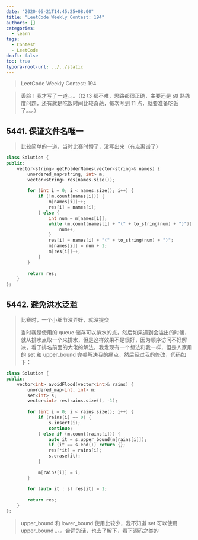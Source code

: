```yaml
---
date: "2020-06-21T14:45:25+08:00"
title: "LeetCode Weekly Contest: 194"
authors: []
categories:
  - learn
tags:
  - Contest
  - LeetCode
draft: false
toc: true
typora-root-url: ../../static
---
```


> LeetCode Weekly Contest: 194

> 丢脸！我才写了一道。。。（t2 t3 都不难，思路都很正确，主要还是 stl 熟练度问题，还有就是吃饭时间比较奇葩，每次写到 11 点，就要准备吃饭了。。。）

## 5441. 保证文件名唯一

> 比较简单的一道，当时比赛时懵了，没写出来（有点离谱了）

```cpp
class Solution {
public:
    vector<string> getFolderNames(vector<string>& names) {
        unordered_map<string, int> m;
        vector<string> res(names.size());
        
        for (int i = 0; i < names.size(); i++) {
            if (!m.count(names[i])) {
                m[names[i]]++;
                res[i] = names[i];
            } else {
                int num = m[names[i]];
                while (m.count(names[i] + "(" + to_string(num) + ")")) {
                    num++;
                }
                res[i] = names[i] + "(" + to_string(num) + ")";
                m[names[i]] = num + 1;
                m[res[i]]++;
            }
        }
        
        return res;
    }
};
```

## 5442. 避免洪水泛滥

> 比赛时，一个小细节没弄好，就没提交
>
> 当时我是使用的 queue 储存可以排水的点，然后如果遇到会溢出的时候，就从排水点取一个来排水，但是这样效果不是很好，因为顺序访问不好解决，看了排名前面的大佬的解法，我发现有一个想法和我一样，但是人家用的 set 和 upper_bound 完美解决我的痛点，然后经过我的修改，代码如下：

```cpp
class Solution {
public:
    vector<int> avoidFlood(vector<int>& rains) {
        unordered_map<int, int> m;
        set<int> s;
        vector<int> res(rains.size(), -1);
        
        for (int i = 0; i < rains.size(); i++) {
            if (rains[i] == 0) {
                s.insert(i);
                continue;
            } else if (m.count(rains[i])) {
                auto it = s.upper_bound(m[rains[i]]);
                if (it == s.end()) return {};
                res[*it] = rains[i];
                s.erase(it);
            }
            
            m[rains[i]] = i;
        }
        
        for (auto it : s) res[it] = 1;
        
        return res;
    }
};
```

> upper_bound 和 lower_bound 使用比较少，我不知道 set 可以使用 upper_bound 。。。合适的话，也去了解下，看下源码之类的